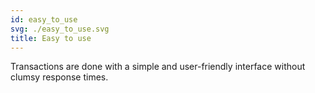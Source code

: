 ```yaml
---
id: easy_to_use
svg: ./easy_to_use.svg
title: Easy to use
---
```


Transactions are done with a simple and user-friendly interface without clumsy response times.
